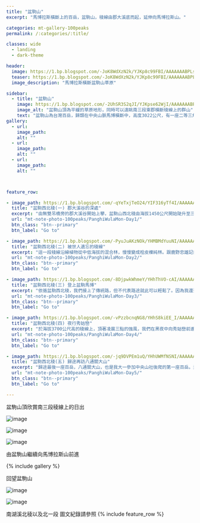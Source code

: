 ```yaml
---
title: "盆駒山"
excerpt: "馬博拉斯橫斷上的百岳，盆駒山，稜線由郡大溪底而起，延伸向馬博拉斯山。"

categories: mt-gallery-100peaks
permalink: /:categories/:title/

classes: wide
  - landing
  - dark-theme

header:
  image: https://1.bp.blogspot.com/-JoK8WdXzN2k/YJKp8c99FBI/AAAAAAABPLs/8b1sotlRToI70THVUvQk0FJFJB8muducwCLcBGAsYHQ/s6000/IMG_7708.JPG
  teaser: https://1.bp.blogspot.com/-JoK8WdXzN2k/YJKp8c99FBI/AAAAAAABPLs/8b1sotlRToI70THVUvQk0FJFJB8muducwCLcBGAsYHQ/s1028/IMG_7708.JPG
  image_description: "馬博拉斯橫斷盆駒山草原"

sidebar:
  - title: "盆駒山"
    image: https://1.bp.blogspot.com/-2UhSR3S2qJI/YJKpse62WjI/AAAAAAABPLY/lv7CgSeBmJw7TQ39uv0xL164Xu9pX_b6gCLcBGAsYHQ/s1024/IMG_7668.JPG
    image_alt: "盆駒山頂為平緩的草原地形，同時可以遠眺南三段東郡橫斷稜線上的群山"
    text: "盆駒山為台灣百岳，歸類在中央山脈馬博橫斷中，高度3022公尺，有一座二等三角點。可由馬博山屋經由傳統路線單攻，或選擇非傳統路線，從郡大溪底沿著西北方的稜線登頂。"
gallery:
  - url: 
    image_path: 
    alt: ""
  - url: 
    image_path: 
    alt: ""
  - url: 
    image_path: 
    alt: ""



feature_row:

- image_path: https://1.bp.blogspot.com/-qYeTxjTeO24/YIF316yTf4I/AAAAAAABO-o/xeHKSM--yRAn1wbYsyKkpgWWR05nCY5DwCLcBGAsYHQ/s1280/IMG_6166.JPG
  title: "盆駒西北稜(一) 郡大溪谷的深處"
  excerpt: "由無雙吊橋旁的郡大溪谷開始上攀，盆駒山西北稜由海拔1450公尺開始陡升至三千公尺高的盆駒山。這是經典的非傳統路線攀登百岳路線之一。早年鹿野忠雄就是經由這一條路線探查馬博拉斯山以及秀姑巒山的。"
  url: "mt-note-photo-100peaks/PanghiWulaMon-Day1/"
  btn_class: "btn--primary"
  btn_label: "Go to"

- image_path: https://1.bp.blogspot.com/-PyuJuAKzNOk/YHMBMdYuuNI/AAAAAAABO1A/2pWSIkzOwCADCA1vGIB4RxWbaTCligdEgCLcBGAsYHQ/s1024/IMG_7509.JPG
  title: "盆駒西北稜(二) 被世人遺忘的稜線"
  excerpt: "這一段稜線沿線植物從中低海拔的混合林，慢慢變成栓皮櫟純林。跟鹿野忠雄記錄中寫得一樣，想當年也是一樣的森林，這一片遺世獨立的栓皮櫟林於南投深山中待過了無數個年頭。"
  url: "mt-note-photo-100peaks/PanghiWulaMon-Day2/"
  btn_class: "btn--primary"
  btn_label: "Go to"

- image_path: https://1.bp.blogspot.com/-8DjpwkWhmeY/YHhThVO-cAI/AAAAAAABO4Q/Xe8h9eDNh9MI-TIfhPxFZxRxna40U-0SgCLcBGAsYHQ/s1024/IMG_7898.JPG
  title: "盆駒西北稜(三) 登上盆駒馬博"
  excerpt: "依循盆駒西北稜，我們接上了傳統路，但不代表路途就此可以輕鬆了。因為我還要登上海拔接近三千八百公尺的馬博拉斯山。高海拔環境讓我們每走一步都要喘好幾口氣，加上毫無遮蔽的箭竹草坡的缺水路線，這是我們面對最大的考驗。"
  url: "mt-note-photo-100peaks/PanghiWulaMon-Day3/"
  btn_class: "btn--primary"
  btn_label: "Go to"

- image_path: https://1.bp.blogspot.com/-vPzzbcnqNG8/YHhS8kiEE_I/AAAAAAABO4I/hHqhTvVmODs7xxS64R8Tn-BfawnMf9O5QCLcBGAsYHQ/s1024/IMG_8119.JPG
  title: "盆駒西北稜(四) 夜行秀姑巒"
  excerpt: "於海拔3700公尺高的稜線上，頂著凌晨三點的強風，我們在黑夜中向秀姑巒前進。好在登頂秀姑巒前的稜線上忽然雲霧散開，我們迎接了朝陽。"
  url: "mt-note-photo-100peaks/PanghiWulaMon-Day4/"
  btn_class: "btn--primary"
  btn_label: "Go to"

- image_path: https://1.bp.blogspot.com/-jq9DVPEm1uQ/YHhUWMfNSNI/AAAAAAABO4Y/EPzJmcXlDXAhfPEklmyzn-I8AZBZYjnzQCLcBGAsYHQ/s1024/IMG_8365.JPG
  title: "盆駒西北稜(五) 歸途再訪八通關大山"
  excerpt: "歸途最後一座百岳，八通關大山，也是我大一參加中央山社後爬的第一座百岳。這次我們完成了盆駒西北稜，精疲力竭之際，還要再爬上八通關大山前的好漢坡，證明大家都是真英雄。"
  url: "mt-note-photo-100peaks/PanghiWulaMon-Day5/"
  btn_class: "btn--primary"
  btn_label: "Go to"

---
```


盆駒山頂欣賞南三段稜線上的日出

![image](https://1.bp.blogspot.com/-7HVZG5rueGE/YJKpZiV6O-I/AAAAAAABPLI/9Bim87uzJAMysZWJdYmPGF6uG-r0NQ4agCLcBGAsYHQ/s1024/IMG_7648.JPG)

![image](https://1.bp.blogspot.com/-5rA7Wt9gFB8/YJKp0sBbjDI/AAAAAAABPLk/1qKbQmhexi8UKN9bh8IqqTnWbwe1jORDwCLcBGAsYHQ/s1024/IMG_7705.JPG)

![image](https://1.bp.blogspot.com/-wyFCx0MWT_Y/YJKqFItKc2I/AAAAAAABPL4/SjuGAuCflPw-G4Nbv8natTMXCG3wW8zVwCLcBGAsYHQ/s1024/IMG_7713.JPG)

由盆駒山繼續向馬博拉斯山前進

{% include gallery %}


回望盆駒山

![image](https://1.bp.blogspot.com/-2xfEY2Wqcas/YJPtUD-zStI/AAAAAAABPNw/srKRyWexZvcE_Gc4yKvwreYHqeni4nDdwCLcBGAsYHQ/s1024/IMG_7769.JPG)

![image](https://1.bp.blogspot.com/-Q9Q8O4RP8wg/YJPygjQ_C4I/AAAAAAABPQQ/Mp2BqKVjwaAwyRFXCoceCnlTZy4_TR0YQCLcBGAsYHQ/s1024/182510957_800830927526838_168197169493538265_n.jpg)

南湖溪北稜以及北一段 圖文紀錄請參照
{% include feature_row %}

